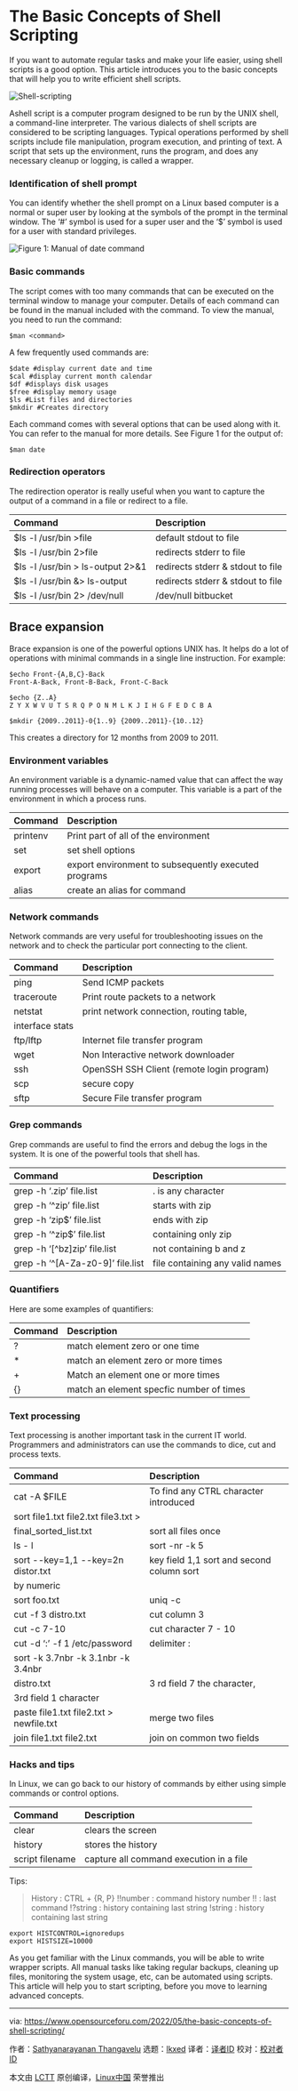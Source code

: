[#]: subject: "The Basic Concepts of Shell Scripting"
[#]: via: "https://www.opensourceforu.com/2022/05/the-basic-concepts-of-shell-scripting/"
[#]: author: "Sathyanarayanan Thangavelu https://www.opensourceforu.com/author/sathyanarayanan-thangavelu/"
[#]: collector: "lkxed"
[#]: translator: " "
[#]: reviewer: " "
[#]: publisher: " "
[#]: url: " "

The Basic Concepts of Shell Scripting
======
If you want to automate regular tasks and make your life easier, using shell scripts is a good option. This article introduces you to the basic concepts that will help you to write efficient shell scripts.

![Shell-scripting][1]

Ashell script is a computer program designed to be run by the UNIX shell, a command-line interpreter. The various dialects of shell scripts are considered to be scripting languages. Typical operations performed by shell scripts include file manipulation, program execution, and printing of text. A script that sets up the environment, runs the program, and does any necessary cleanup or logging, is called a wrapper.

### Identification of shell prompt

You can identify whether the shell prompt on a Linux based computer is a normal or super user by looking at the symbols of the prompt in the terminal window. The ‘#’ symbol is used for a super user and the ‘$’ symbol is used for a user with standard privileges.

![Figure 1: Manual of date command][2]

### Basic commands

The script comes with too many commands that can be executed on the terminal window to manage your computer. Details of each command can be found in the manual included with the command. To view the manual, you need to run the command:

```
$man <command>
```

A few frequently used commands are:

```
$date #display current date and time
$cal #display current month calendar
$df #displays disk usages
$free #display memory usage
$ls #List files and directories
$mkdir #Creates directory
```

Each command comes with several options that can be used along with it. You can refer to the manual for more details. See Figure 1 for the output of:

```
$man date
```

### Redirection operators

The redirection operator is really useful when you want to capture the output of a command in a file or redirect to a file.

| Command | Description |
| :- | :- |
| $ls -l /usr/bin >file | default stdout to file | 
| $ls -l /usr/bin 2>file | redirects stderr to file | 
| $ls -l /usr/bin > ls-output 2>&1 | redirects stderr & stdout to file | 
| $ls -l /usr/bin &> ls-output | redirects stderr & stdout to file | 
| $ls -l /usr/bin 2> /dev/null | /dev/null bitbucket |

## Brace expansion

Brace expansion is one of the powerful options UNIX has. It helps do a lot of operations with minimal commands in a single line instruction. For example:

```
$echo Front-{A,B,C}-Back
Front-A-Back, Front-B-Back, Front-C-Back

$echo {Z..A}
Z Y X W V U T S R Q P O N M L K J I H G F E D C B A

$mkdir {2009..2011}-0{1..9} {2009..2011}-{10..12}
```

This creates a directory for 12 months from 2009 to 2011.

### Environment variables

An environment variable is a dynamic-named value that can affect the way running processes will behave on a computer. This variable is a part of the environment in which a process runs.

| Command | Description |
| :- | :- |
| printenv | Print part of all of the environment | 
| set | set shell options | 
| export | export environment to subsequently executed programs | 
| alias | create an alias for command |

### Network commands

Network commands are very useful for troubleshooting issues on the network and to check the particular port connecting to the client.

| Command | Description |
| :- | :- |
| ping | Send ICMP packets | 
| traceroute | Print route packets to a network | 
| netstat | print network connection, routing table, 
interface stats | 
| ftp/lftp | Internet file transfer program | 
| wget | Non Interactive network downloader | 
| ssh | OpenSSH SSH Client (remote login program) | 
| scp | secure copy | 
| sftp | Secure File transfer program |

### Grep commands

Grep commands are useful to find the errors and debug the logs in the system. It is one of the powerful tools that shell has.

| Command | Description |
| :- | :- |
| grep -h ‘.zip’ file.list | . is any character | 
| grep -h ‘^zip’ file.list | starts with zip | 
| grep -h ‘zip$’ file.list | ends with zip | 
| grep -h ‘^zip$’ file.list | containing only zip | 
| grep -h ‘[^bz]zip’ file.list | not containing b and z | 
| grep -h ‘^[A-Za-z0-9]’ file.list | file containing any valid names |

### Quantifiers

Here are some examples of quantifiers:

| Command | Description |
| :- | :- |
| ? | match element zero or one time | 
| * | match an element zero or more times | 
| + | Match an element one or more times | 
| {} | match an element specfic number of times |

### Text processing

Text processing is another important task in the current IT world. Programmers and administrators can use the commands to dice, cut and process texts.

| Command | Description |
| :- | :- |
| cat -A $FILE | To find any CTRL character introduced | 
| sort file1.txt file2.txt file3.txt > 
final_sorted_list.txt | sort all files once | 
| ls - l | sort -nr -k 5 | key field 5th column | 
| sort --key=1,1 --key=2n distor.txt | key field 1,1 sort and second column sort 
by numeric | 
| sort foo.txt | uniq -c | to find repetition | 
| cut -f 3 distro.txt | cut column 3 | 
| cut -c 7-10 | cut character 7 - 10 | 
| cut -d ‘:’ -f 1 /etc/password | delimiter : | 
| sort -k 3.7nbr -k 3.1nbr -k 3.4nbr
 distro.txt | 3 rd field 7 the character, 
3rd field 1 character | 
| paste file1.txt file2.txt > newfile.txt | merge two files | 
| join file1.txt file2.txt | join on common two fields |

### Hacks and tips

In Linux, we can go back to our history of commands by either using simple commands or control options.

| Command | Description |
| :- | :- |
| clear | clears the screen | 
| history | stores the history | 
| script filename | capture all command execution in a file |


Tips:

> History  : CTRL + {R, P}
> !!number : command history number
> !!       : last command
> !?string : history containing last string
> !string  : history containing last string

```
export HISTCONTROL=ignoredups
export HISTSIZE=10000
```

As you get familiar with the Linux commands, you will be able to write wrapper scripts. All manual tasks like taking regular backups, cleaning up files, monitoring the system usage, etc, can be automated using scripts. This article will help you to start scripting, before you move to learning advanced concepts.

--------------------------------------------------------------------------------

via: https://www.opensourceforu.com/2022/05/the-basic-concepts-of-shell-scripting/

作者：[Sathyanarayanan Thangavelu][a]
选题：[lkxed][b]
译者：[译者ID](https://github.com/译者ID)
校对：[校对者ID](https://github.com/校对者ID)

本文由 [LCTT](https://github.com/LCTT/TranslateProject) 原创编译，[Linux中国](https://linux.cn/) 荣誉推出

[a]: https://www.opensourceforu.com/author/sathyanarayanan-thangavelu/
[b]: https://github.com/lkxed
[1]: https://www.opensourceforu.com/wp-content/uploads/2022/04/Shell-scripting.jpg
[2]: https://www.opensourceforu.com/wp-content/uploads/2022/04/Figure-1-Manual-of-date-command.jpg

